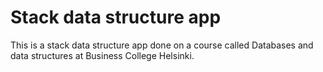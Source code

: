 # Stack data structure app

This is a stack data structure app done on a course called Databases and data structures at Business College Helsinki.
